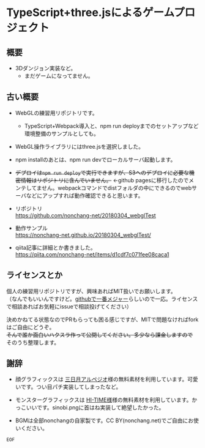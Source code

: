 # TypeScript+three.jsによるゲームプロジェクト

## 概要

- 3Dダンジョン実装など。
	- まだゲームになってません。


## 古い概要

- WebGLの練習用リポジトリです。
	- TypeScript+Webpack導入と、npm run deployまでのセットアップなど環境整備のサンプルとしても。

- WebGL操作ライブラリにはthree.jsを選択しました。

- npm installのあとは、npm run devでローカルサーバ起動します。

- <s>デプロイは`npm run deploy`で実行できますが、S3へのデプロイに必要な機密情報はリポジトリに含んでいません。</s> ←github pagesに移行したのでメンテしてません。webpackコマンドでdistフォルダの中にできるのでwebサーバなどにアップすれば動作確認できると思います。

- リポジトリ  
	https://github.com/nonchang-net/20180304_webglTest

- 動作サンプル  
	https://nonchang-net.github.io/20180304_webglTest/

- qiita記事に詳細とか書きました。  
	https://qiita.com/nonchang-net/items/d1cdf7c071fee08caca1

## ライセンスとか

個人の練習用リポジトリですが、興味あればMIT扱いでお願いします。  
（なんでもいいんですけど。[githubで一番メジャー](https://ja.wikipedia.org/wiki/MIT_License)らしいので一応。ライセンスで相談あればお気軽にissueで相談投げてください）  

決めかねてる状態なのでPRもらっても困る感じですが、MITで問題なければforkはご自由にどうぞ。  
<s>そんで誰か面白いハクスラ作って公開してください。多少なら課金しますので</s> そのうち整理します。


## 謝辞

- 顔グラフィックスは <a href="http://roughsketch.en-grey.com/%E7%B4%A0%E6%9D%90%E3%82%A4%E3%83%B3%E3%83%87%E3%83%83%E3%82%AF%E3%82%B9" target="_blank">三日月アルペジオ</a>様の無料素材を利用しています。可愛いです。つい目パチ実装してしまったなど。
- モンスターグラフィックスは <a href="http://raineru03.web.fc2.com/" target="_blank">HI-TIME様</a>様の無料素材を利用しています。かっこいいです。sinobi.pngに首はね実装して絶望したかった。

- BGMは全部nonchangの自家製です。CC BY(nonchang.net)でご自由にお使いください。

`EOF`